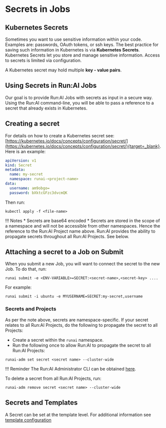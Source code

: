 # Secrets in Jobs

## Kubernetes Secrets

Sometimes you want to use sensitive information within your code. Examples are: passwords, OAuth tokens, or ssh keys. The best practice for saving such information in Kubernetes is via __Kubernetes Secrets__. Kubernetes Secrets let you store and manage sensitive information. Access to secrets is limited via configuration.

A Kubernetes secret may hold multiple __key - value pairs__.

## Using Secrets in Run:AI Jobs

Our goal is to provide Run:AI Jobs with secrets as input in a secure way. Using the Run:AI command-line, you will be able to pass a reference to a secret that already exists in Kubernetes. 

## Creating a secret

For details on how to create a Kubernetes secret see: [https://kubernetes.io/docs/concepts/configuration/secret/](https://kubernetes.io/docs/concepts/configuration/secret/){target=_blank}. Here is an example:

``` YAML
apiVersion: v1
kind: Secret
metadata:
  name: my-secret
  namespace: runai-<project-name>
data:
  username: am9obgo=
  password: bXktcGFzc3dvcmQK
```

Then run:
```
kubectl apply -f <file-name>
```

!!! Notes
    * Secrets are base64 encoded
    * Secrets are stored in the scope of a namespace and will not be accessible from other namespaces. Hence the reference to the Run:AI Project name above. Run:AI provides the ability to propagate secrets throughout all Run:AI Projects. See below.

## Attaching a secret to a Job on Submit

When you submit a new Job, you will want to connect the secret to the new Job. To do that, run:

```
runai submit -e <ENV-VARIABLE>=SECRET:<secret-name>,<secret-key> ....
```

For example:

```
runai submit -i ubuntu -e MYUSERNAME=SECRET:my-secret,username
```


### Secrets and Projects

<!-- !!! Important
    The feature described below is not enabled by default in Run:AI cluster installations -->

As per the note above, secrets are namespace-specific. If your secret relates to all Run:AI Projects, do the following to propagate the secret to all Projects:

* Create a secret within the `runai` namespace.
* Run the following once to allow Run:AI to propagate the secret to all Run:AI Projects:

```
runai-adm set secret <secret name> --cluster-wide
```

!!! Reminder
    The Run:AI Administrator CLI can be obtained [here](../runai-setup/config/cli-admin-install.md).

To delete a secret from all Run:AI Projects, run:

```
runai-adm remove secret <secret name> --cluster-wide
```

## Secrets and Templates

A Secret can be set at the template level. For additional information see [template configuration](templates.md)